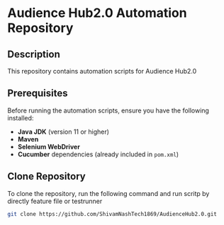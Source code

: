 # Audience Hub2.0 Automation Repository

## Description
This repository contains automation scripts for Audience Hub2.0

## Prerequisites

Before running the automation scripts, ensure you have the following installed:

- **Java JDK** (version 11 or higher)
- **Maven**
- **Selenium WebDriver**
- **Cucumber** dependencies (already included in `pom.xml`)

## Clone Repository
To clone the repository, run the following command and run scritp by directly feature file or testrunner

```bash
git clone https://github.com/ShivamNashTech1869/AudienceHub2.0.git

